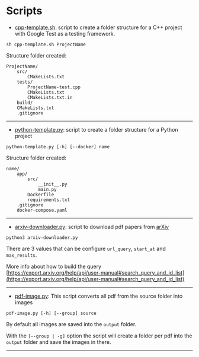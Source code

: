 # Scripts #

* [cpp-template.sh](https://github.com/davamix/Scripts/blob/master/cpp-template.sh): script to create a folder structure for a C++ project with Google Test as a testing framework.

```
sh cpp-template.sh ProjectName
```
Structure folder created:
```
ProjectName/
    src/
        CMakeLists.txt
    tests/
        ProjectName-test.cpp
        CMakeLists.txt
        CMakeLists.txt.in
    build/
    CMakeLists.txt
    .gitignore
```
___

* [python-template.py](https://github.com/davamix/Scripts/blob/master/python-template.py): script to create a folder structure for a Python project

```
python-template.py [-h] [--docker] name
```
Structure folder created:
```
name/
    app/
        src/
            __init__.py
            main.py
        Dockerfile
        requirements.txt
    .gitignore
    docker-compose.yaml
```
___

* [arxiv-downloader.py](https://github.com/davamix/Scripts/blob/master/arxiv-downloader.py): script to download pdf papers from [arXiv](https://export.arxiv.org)

```
python3 arxiv-downloader.py
```
There are 3 values that can be configure `url_query`, `start_at` and `max_results`.

More info about how to build the query [https://export.arxiv.org/help/api/user-manual#search_query_and_id_list](https://export.arxiv.org/help/api/user-manual#search_query_and_id_list)

___

* [pdf-image.py](https://github.com/davamix/Scripts/blob/master/pdf-image.py): This script converts all pdf from the source folder into images

```
pdf-image.py [-h] [--group] source
```
By default all images are saved into the `output` folder.

With the `[--group | -g]` option the script will create a folder per pdf into the `output` folder and save the images in there.

___